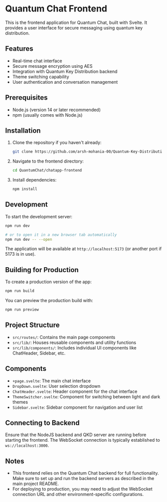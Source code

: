 # Quantum Chat Frontend

This is the frontend application for Quantum Chat, built with Svelte. It provides a user interface for secure messaging using quantum key distribution.

## Features

- Real-time chat interface
- Secure message encryption using AES
- Integration with Quantum Key Distribution backend
- Theme switching capability
- User authentication and conversation management

## Prerequisites

- Node.js (version 14 or later recommended)
- npm (usually comes with Node.js)

## Installation

1. Clone the repository if you haven't already:
   ```bash
   git clone https://github.com/arsh-mohania-00/Quantum-Key-Distribution-QKD-Messenger.git
   ```

2. Navigate to the frontend directory:
   ```bash
   cd QuantumChat/chatapp-frontend
   ```

3. Install dependencies:
   ```bash
   npm install
   ```

## Development

To start the development server:

```bash
npm run dev

# or to open it in a new browser tab automatically
npm run dev -- --open
```

The application will be available at `http://localhost:5173` (or another port if 5173 is in use).

## Building for Production

To create a production version of the app:

```bash
npm run build
```

You can preview the production build with:

```bash
npm run preview
```

## Project Structure

- `src/routes/`: Contains the main page components
- `src/lib/`: Houses reusable components and utility functions
- `src/lib/components/`: Includes individual UI components like ChatHeader, Sidebar, etc.

## Components

- `+page.svelte`: The main chat interface
- `DropDown.svelte`: User selection dropdown
- `ChatHeader.svelte`: Header component for the chat interface
- `ThemeSwitcher.svelte`: Component for switching between light and dark themes
- `Sidebar.svelte`: Sidebar component for navigation and user list

## Connecting to Backend

Ensure that the NodeJS backend and QKD server are running before starting the frontend. The WebSocket connection is typically established to `ws://localhost:3000`.

## Notes

- This frontend relies on the Quantum Chat backend for full functionality. Make sure to set up and run the backend servers as described in the main project README.
- For deploying to production, you may need to adjust the WebSocket connection URL and other environment-specific configurations.
